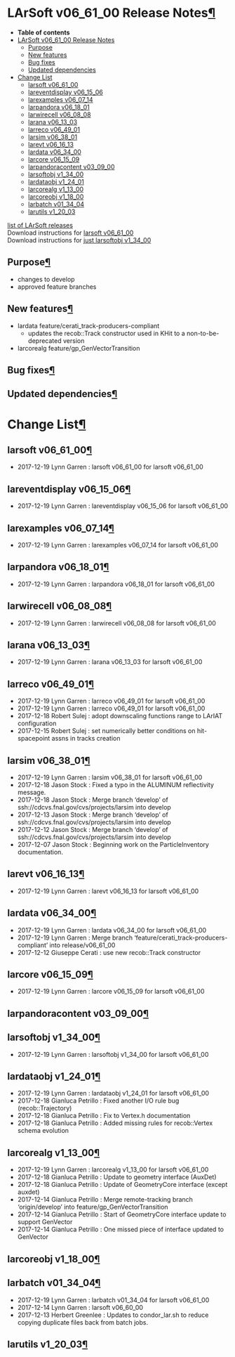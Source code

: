 LArSoft v06\_61\_00 Release Notes[¶](#LArSoft-v06_61_00-Release-Notes)
======================================================================

-   **Table of contents**
-   [LArSoft v06\_61\_00 Release Notes](#LArSoft-v06_61_00-Release-Notes)
    -   [Purpose](#Purpose)
    -   [New features](#New-features)
    -   [Bug fixes](#Bug-fixes)
    -   [Updated dependencies](#Updated-dependencies)
-   [Change List](#Change-List)
    -   [larsoft v06\_61\_00](#larsoft-v06_61_00)
    -   [lareventdisplay v06\_15\_06](#lareventdisplay-v06_15_06)
    -   [larexamples v06\_07\_14](#larexamples-v06_07_14)
    -   [larpandora v06\_18\_01](#larpandora-v06_18_01)
    -   [larwirecell v06\_08\_08](#larwirecell-v06_08_08)
    -   [larana v06\_13\_03](#larana-v06_13_03)
    -   [larreco v06\_49\_01](#larreco-v06_49_01)
    -   [larsim v06\_38\_01](#larsim-v06_38_01)
    -   [larevt v06\_16\_13](#larevt-v06_16_13)
    -   [lardata v06\_34\_00](#lardata-v06_34_00)
    -   [larcore v06\_15\_09](#larcore-v06_15_09)
    -   [larpandoracontent v03\_09\_00](#larpandoracontent-v03_09_00)
    -   [larsoftobj v1\_34\_00](#larsoftobj-v1_34_00)
    -   [lardataobj v1\_24\_01](#lardataobj-v1_24_01)
    -   [larcorealg v1\_13\_00](#larcorealg-v1_13_00)
    -   [larcoreobj v1\_18\_00](#larcoreobj-v1_18_00)
    -   [larbatch v01\_34\_04](#larbatch-v01_34_04)
    -   [larutils v1\_20\_03](#larutils-v1_20_03)

[list of LArSoft releases](LArSoft_release_list)\
Download instructions for [larsoft v06\_61\_00](http://scisoft.fnal.gov/scisoft/bundles/larsoft/v06_61_00/larsoft-v06_61_00.html)\
Download instructions for [just larsoftobj v1\_34\_00](http://scisoft.fnal.gov/scisoft/bundles/larsoftobj/v1_34_00/larsoftobj-v1_34_00.html)


Purpose[¶](#Purpose)
--------------------

-   changes to develop
-   approved feature branches


New features[¶](#New-features)
------------------------------

-   lardata feature/cerati\_track-producers-compliant
    -   updates the recob::Track constructor used in KHit to a non-to-be-deprecated version
-   larcorealg feature/gp\_GenVectorTransition


Bug fixes[¶](#Bug-fixes)
------------------------


Updated dependencies[¶](#Updated-dependencies)
----------------------------------------------


Change List[¶](#Change-List)
============================


larsoft v06\_61\_00[¶](#larsoft-v06_61_00)
------------------------------------------

-   2017-12-19 Lynn Garren : larsoft v06\_61\_00 for larsoft v06\_61\_00


lareventdisplay v06\_15\_06[¶](#lareventdisplay-v06_15_06)
----------------------------------------------------------

-   2017-12-19 Lynn Garren : lareventdisplay v06\_15\_06 for larsoft v06\_61\_00


larexamples v06\_07\_14[¶](#larexamples-v06_07_14)
--------------------------------------------------

-   2017-12-19 Lynn Garren : larexamples v06\_07\_14 for larsoft v06\_61\_00


larpandora v06\_18\_01[¶](#larpandora-v06_18_01)
------------------------------------------------

-   2017-12-19 Lynn Garren : larpandora v06\_18\_01 for larsoft v06\_61\_00


larwirecell v06\_08\_08[¶](#larwirecell-v06_08_08)
--------------------------------------------------

-   2017-12-19 Lynn Garren : larwirecell v06\_08\_08 for larsoft v06\_61\_00


larana v06\_13\_03[¶](#larana-v06_13_03)
----------------------------------------

-   2017-12-19 Lynn Garren : larana v06\_13\_03 for larsoft v06\_61\_00


larreco v06\_49\_01[¶](#larreco-v06_49_01)
------------------------------------------

-   2017-12-19 Lynn Garren : larreco v06\_49\_01 for larsoft v06\_61\_00
-   2017-12-19 Lynn Garren : larreco v06\_49\_01 for larsoft v06\_61\_00
-   2017-12-18 Robert Sulej : adopt downscaling functions range to LArIAT configuration
-   2017-12-15 Robert Sulej : set numerically better conditions on hit-spacepoint assns in tracks creation


larsim v06\_38\_01[¶](#larsim-v06_38_01)
----------------------------------------

-   2017-12-19 Lynn Garren : larsim v06\_38\_01 for larsoft v06\_61\_00
-   2017-12-18 Jason Stock : Fixed a typo in the ALUMINUM reflectivity message.
-   2017-12-18 Jason Stock : Merge branch ‘develop’ of ssh://cdcvs.fnal.gov/cvs/projects/larsim into develop
-   2017-12-13 Jason Stock : Merge branch ‘develop’ of ssh://cdcvs.fnal.gov/cvs/projects/larsim into develop
-   2017-12-12 Jason Stock : Merge branch ‘develop’ of ssh://cdcvs.fnal.gov/cvs/projects/larsim into develop
-   2017-12-07 Jason Stock : Beginning work on the ParticleInventory documentation.


larevt v06\_16\_13[¶](#larevt-v06_16_13)
----------------------------------------

-   2017-12-19 Lynn Garren : larevt v06\_16\_13 for larsoft v06\_61\_00


lardata v06\_34\_00[¶](#lardata-v06_34_00)
------------------------------------------

-   2017-12-19 Lynn Garren : lardata v06\_34\_00 for larsoft v06\_61\_00
-   2017-12-19 Lynn Garren : Merge branch ‘feature/cerati\_track-producers-compliant’ into release/v06\_61\_00
-   2017-12-12 Giuseppe Cerati : use new recob::Track constructor


larcore v06\_15\_09[¶](#larcore-v06_15_09)
------------------------------------------

-   2017-12-19 Lynn Garren : larcore v06\_15\_09 for larsoft v06\_61\_00


larpandoracontent v03\_09\_00[¶](#larpandoracontent-v03_09_00)
--------------------------------------------------------------


larsoftobj v1\_34\_00[¶](#larsoftobj-v1_34_00)
----------------------------------------------

-   2017-12-19 Lynn Garren : larsoftobj v1\_34\_00 for larsoft v06\_61\_00


lardataobj v1\_24\_01[¶](#lardataobj-v1_24_01)
----------------------------------------------

-   2017-12-19 Lynn Garren : lardataobj v1\_24\_01 for larsoft v06\_61\_00
-   2017-12-18 Gianluca Petrillo : Fixed another I/O rule bug (recob::Trajectory)
-   2017-12-18 Gianluca Petrillo : Fix to Vertex.h documentation
-   2017-12-18 Gianluca Petrillo : Added missing rules for recob::Vertex schema evolution


larcorealg v1\_13\_00[¶](#larcorealg-v1_13_00)
----------------------------------------------

-   2017-12-19 Lynn Garren : larcorealg v1\_13\_00 for larsoft v06\_61\_00
-   2017-12-18 Gianluca Petrillo : Update to geometry interface (AuxDet)
-   2017-12-18 Gianluca Petrillo : Update of GeometryCore interface (except auxdet)
-   2017-12-14 Gianluca Petrillo : Merge remote-tracking branch ‘origin/develop’ into feature/gp\_GenVectorTransition
-   2017-12-14 Gianluca Petrillo : Start of GeometryCore interface update to support GenVector
-   2017-12-14 Gianluca Petrillo : One missed piece of interface updated to GenVector


larcoreobj v1\_18\_00[¶](#larcoreobj-v1_18_00)
----------------------------------------------


larbatch v01\_34\_04[¶](#larbatch-v01_34_04)
--------------------------------------------

-   2017-12-19 Lynn Garren : larbatch v01\_34\_04 for larsoft v06\_61\_00
-   2017-12-14 Lynn Garren : larsoft v06\_60\_00
-   2017-12-13 Herbert Greenlee : Updates to condor\_lar.sh to reduce copying duplicate files back from batch jobs.


larutils v1\_20\_03[¶](#larutils-v1_20_03)
------------------------------------------
